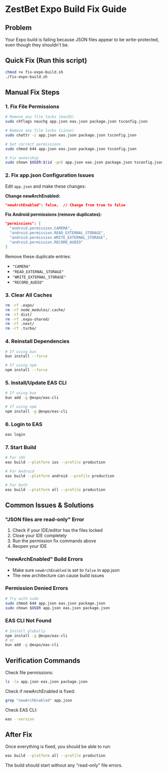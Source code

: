 # ZestBet Expo Build Fix Guide

## Problem
Your Expo build is failing because JSON files appear to be write-protected, even though they shouldn't be.

## Quick Fix (Run this script)
```bash
chmod +x fix-expo-build.sh
./fix-expo-build.sh
```

## Manual Fix Steps

### 1. Fix File Permissions
```bash
# Remove any file locks (macOS)
sudo chflags nouchg app.json eas.json package.json tsconfig.json

# Remove any file locks (Linux)
sudo chattr -i app.json eas.json package.json tsconfig.json

# Set correct permissions
sudo chmod 644 app.json eas.json package.json tsconfig.json

# Fix ownership
sudo chown $USER:$(id -gn) app.json eas.json package.json tsconfig.json
```

### 2. Fix app.json Configuration Issues

Edit `app.json` and make these changes:

**Change newArchEnabled:**
```json
"newArchEnabled": false,  // Change from true to false
```

**Fix Android permissions (remove duplicates):**
```json
"permissions": [
  "android.permission.CAMERA",
  "android.permission.READ_EXTERNAL_STORAGE", 
  "android.permission.WRITE_EXTERNAL_STORAGE",
  "android.permission.RECORD_AUDIO"
]
```
Remove these duplicate entries:
- `"CAMERA"`
- `"READ_EXTERNAL_STORAGE"`
- `"WRITE_EXTERNAL_STORAGE"`
- `"RECORD_AUDIO"`

### 3. Clear All Caches
```bash
rm -rf .expo/
rm -rf node_modules/.cache/
rm -rf dist/
rm -rf .expo-shared/
rm -rf .next/
rm -rf .turbo/
```

### 4. Reinstall Dependencies
```bash
# If using bun
bun install --force

# If using npm
npm install --force
```

### 5. Install/Update EAS CLI
```bash
# If using bun
bun add -g @expo/eas-cli

# If using npm
npm install -g @expo/eas-cli
```

### 6. Login to EAS
```bash
eas login
```

### 7. Start Build
```bash
# For iOS
eas build --platform ios --profile production

# For Android  
eas build --platform android --profile production

# For both
eas build --platform all --profile production
```

## Common Issues & Solutions

### "JSON files are read-only" Error
1. Check if your IDE/editor has the files locked
2. Close your IDE completely
3. Run the permission fix commands above
4. Reopen your IDE

### "newArchEnabled" Build Errors
- Make sure `newArchEnabled` is set to `false` in app.json
- The new architecture can cause build issues

### Permission Denied Errors
```bash
# Try with sudo
sudo chmod 644 app.json eas.json package.json
sudo chown $USER app.json eas.json package.json
```

### EAS CLI Not Found
```bash
# Install globally
npm install -g @expo/eas-cli
# or
bun add -g @expo/eas-cli
```

## Verification Commands

Check file permissions:
```bash
ls -la app.json eas.json package.json
```

Check if newArchEnabled is fixed:
```bash
grep "newArchEnabled" app.json
```

Check EAS CLI:
```bash
eas --version
```

## After Fix
Once everything is fixed, you should be able to run:
```bash
eas build --platform all --profile production
```

The build should start without any "read-only" file errors.
